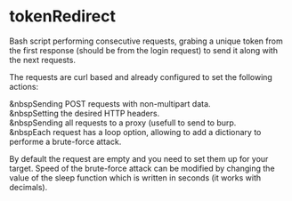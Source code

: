 # tokenRedirect
Bash script performing consecutive requests, grabing a unique token from the first response (should be from the login request) to send it along with the next requests.

The requests are curl based and already configured to set the following actions:

&nbspSending POST requests with non-multipart data.</br>
&nbspSetting the desired HTTP headers.</br>
&nbspSending all requests to a proxy (usefull to send to burp.</br>
&nbspEach request has a loop option, allowing to add a dictionary to performe a brute-force attack.

By default the request are empty and you need to set them up for your target.
Speed of the brute-force attack can be modified by changing the value of the sleep function which is written in seconds (it works with decimals).
